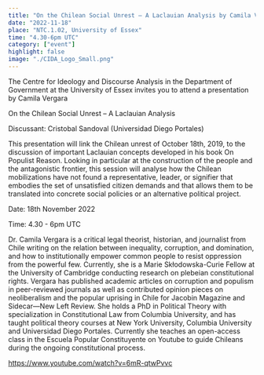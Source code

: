```yaml
---
title: "On the Chilean Social Unrest – A Laclauian Analysis by Camila Vergara"
date: "2022-11-18"
place: "NTC.1.02, University of Essex"
time: "4.30-6pm UTC"
category: ["event"]
highlight: false
image: "./CIDA_Logo_Small.png"
---
```


The Centre for Ideology and Discourse Analysis in the Department of Government at the University of Essex invites you to attend a presentation by Camila Vergara

On the Chilean Social Unrest – A Laclauian Analysis

Discussant: Cristobal Sandoval (Universidad Diego Portales)

This presentation will link the Chilean unrest of October 18th, 2019, to the discussion of important
Laclauian concepts developed in his book On Populist Reason. Looking in particular at the
construction of the people and the antagonistic frontier, this session will analyse how the
Chilean mobilizations have not found a representative, leader, or signifier that embodies the
set of unsatisfied citizen demands and that allows them to be translated into concrete social
policies or an alternative political project.

Date: 18th November 2022

Time: 4.30 - 6pm UTC

Dr. Camila Vergara is a critical legal theorist, historian, and journalist from Chile writing on the relation between inequality, corruption, and domination, and how to institutionally empower common people to resist oppression from the powerful few. Currently, she is a Marie Skłodowska-Curie Fellow at the University of Cambridge conducting research on plebeian constitutional rights. Vergara has published academic articles on corruption and populism in peer-reviewed journals as well as contributed opinion pieces on neoliberalism and the popular uprising in Chile for Jacobin Magazine and Sidecar—New Left Review. She holds a PhD in Political Theory with specialization in Constitutional Law from Columbia University, and has taught political theory courses at New York University, Columbia University and Universidad Diego Portales. Currently she teaches an open-access class in the Escuela Popular Constituyente on Youtube to guide Chileans during the ongoing constitutional process.

https://www.youtube.com/watch?v=6mR-qtwPvvc 
